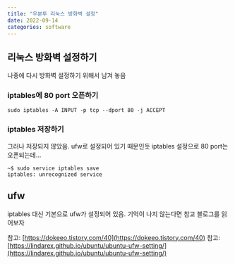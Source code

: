 ```yaml
---
title: "우분투 리눅스 방화벽 설정"
date: 2022-09-14
categories: software
---
```


## 리눅스 방화벽 설정하기

나중에 다시 방화벽 설정하기 위해서 남겨 놓음

### iptables에 80 port 오픈하기

```
sudo iptables -A INPUT -p tcp --dport 80 -j ACCEPT
```

### iptables 저장하기

그러나 저장되지 않았음. ufw로 설정되어 있기 때문인듯
iptables 설정으로 80 port는 오픈되는데...

```
~$ sudo service iptables save 
iptables: unrecognized service

```


## ufw

iptables 대신 기본으로 ufw가 설정되어 있음.
기억이 나지 않는다면 참고 블로그를 읽어보자

참고: [https://dokeeo.tistory.com/40](https://dokeeo.tistory.com/40)
참고: [https://lindarex.github.io/ubuntu/ubuntu-ufw-setting/](https://lindarex.github.io/ubuntu/ubuntu-ufw-setting/)
